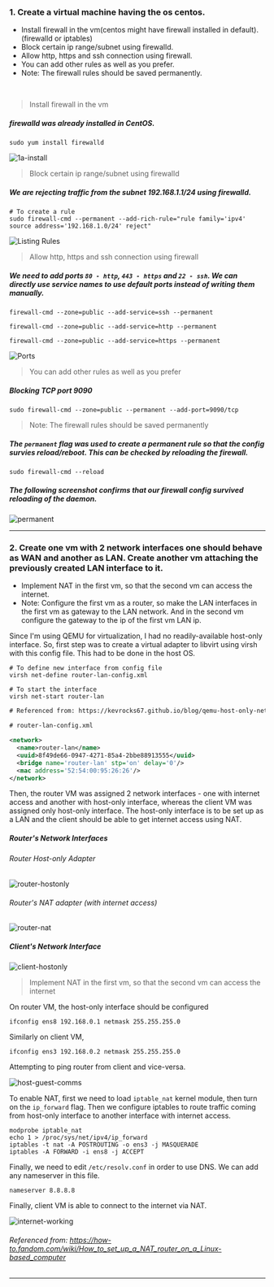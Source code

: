 ### 1. Create a virtual machine having the os centos.

* Install firewall in the vm(centos might have firewall installed in default).(firewalld or iptables)
* Block certain ip range/subnet using firewalld.
* Allow http, https and ssh connection using firewall.
* You can add other rules as well as you prefer.
* Note: The firewall rules should be saved permanently.

<br>

> Install firewall in the vm

##### firewalld was already installed in CentOS.

```console
sudo yum install firewalld
```

![1a-install](https://user-images.githubusercontent.com/23631617/139876925-95af09bc-9e2c-46ee-9fb2-7aad6ae156c4.png)

> Block certain ip range/subnet using firewalld

##### We are rejecting traffic from the subnet 192.168.1.1/24 using firewalld.

```console
# To create a rule
sudo firewall-cmd --permanent --add-rich-rule="rule family='ipv4' source address='192.168.1.0/24' reject"
```

![Listing Rules](https://user-images.githubusercontent.com/23631617/139878063-c754659c-33cc-43b7-90de-6edfe93c6190.png)

> Allow http, https and ssh connection using firewall

##### We need to add ports `80 - http`, `443 - https` and `22 - ssh`. We can directly use service names to use default ports instead of writing them manually.

```console
firewall-cmd --zone=public --add-service=ssh --permanent

firewall-cmd --zone=public --add-service=http --permanent

firewall-cmd --zone=public --add-service=https --permanent
```

![Ports](https://user-images.githubusercontent.com/23631617/139878525-5336b213-bb97-4689-b0e8-73510f695a56.png)

> You can add other rules as well as you prefer

##### Blocking TCP port 9090

```console
sudo firewall-cmd --zone=public --permanent --add-port=9090/tcp
```

> Note: The firewall rules should be saved permanently

##### The `permanent` flag was used to create a permanent rule so that the config survies reload/reboot. This can be checked by reloading the firewall.

```console
sudo firewall-cmd --reload
```

##### The following screenshot confirms that our firewall config survived reloading of the daemon.

![permanent](https://user-images.githubusercontent.com/23631617/139879084-78eadb67-6b1c-46ee-bd68-5b96d40be1c4.png)

---

### 2. Create one vm with 2 network interfaces one should behave as WAN and another as LAN. Create another vm attaching the previously created LAN interface to it. 
* Implement NAT in the first vm, so that the second vm can access the internet.
* Note: Configure the first vm as a router, so make the LAN interfaces in the first vm as gateway to the LAN network. And in the second vm configure the gateway to the ip of the first vm LAN ip.

Since I'm using QEMU for virtualization, I had no readily-available host-only interface. So, first step was to create a virtual adapter to libvirt using virsh with this config file. This had to be done in the host OS.

```console
# To define new interface from config file
virsh net-define router-lan-config.xml

# To start the interface
virsh net-start router-lan
```

```xml
# Referenced from: https://kevrocks67.github.io/blog/qemu-host-only-networking.html

# router-lan-config.xml

<network>
  <name>router-lan</name>
  <uuid>8f49de66-0947-4271-85a4-2bbe88913555</uuid>
  <bridge name='router-lan' stp='on' delay='0'/>
  <mac address='52:54:00:95:26:26'/>
</network>
```

Then, the router VM was assigned 2 network interfaces - one with internet access and another with host-only interface, whereas the client VM was assigned only host-only interface. The host-only interface is to be set up as a LAN and the client should be able to get internet access using NAT.

##### Router's Network Interfaces

###### Router Host-only Adapter
![router-hostonly](https://user-images.githubusercontent.com/23631617/139914358-a7f01b9d-84f2-43e8-92a2-9b2f1171d558.png)

###### Router's NAT adapter (with internet access)
![router-nat](https://user-images.githubusercontent.com/23631617/139914412-f2d5a655-24bb-4504-99e7-aaca97cdf375.png)


##### Client's Network Interface

![client-hostonly](https://user-images.githubusercontent.com/23631617/139914701-cac33641-61ea-4261-8337-10436fa6d698.png)

> Implement NAT in the first vm, so that the second vm can access the internet

On router VM, the host-only interface should be configured

```console
ifconfig ens8 192.168.0.1 netmask 255.255.255.0
```

Similarly on client VM,

```console
ifconfig ens3 192.168.0.2 netmask 255.255.255.0
```

Attempting to ping router from client and vice-versa.

![host-guest-comms](https://user-images.githubusercontent.com/23631617/139915434-9778ff44-6ec4-442d-a771-cc59d1ebab40.png)

To enable NAT, first we need to load `iptable_nat` kernel module, then turn on the `ip_forward` flag. Then we configure iptables to route traffic coming from host-only interface to another interface with internet access.

```console
modprobe iptable_nat
echo 1 > /proc/sys/net/ipv4/ip_forward
iptables -t nat -A POSTROUTING -o ens3 -j MASQUERADE
iptables -A FORWARD -i ens8 -j ACCEPT
```

Finally, we need to edit `/etc/resolv.conf` in order to use DNS. We can add any nameserver in this file.

```console
nameserver 8.8.8.8
```

Finally, client VM is able to connect to the internet via NAT.

![internet-working](https://user-images.githubusercontent.com/23631617/139917603-cb0f57c7-d9a0-4f52-86cb-6383a7ce8ee8.png)



###### Referenced from: https://how-to.fandom.com/wiki/How_to_set_up_a_NAT_router_on_a_Linux-based_computer

---
